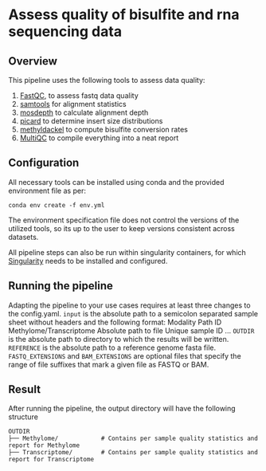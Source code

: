 # Assess quality of bisulfite and rna sequencing data

## Overview

This pipeline uses the following tools to assess data quality:

1. [FastQC](https://github.com/s-andrews/FastQC), to assess fastq data quality
2. [samtools](https://github.com/samtools/) for alignment statistics
3. [mosdepth](https://github.com/brentp/mosdepth) to calculate alignment depth
4. [picard](https://github.com/broadinstitute/picard) to determine insert size distributions
5. [methyldackel](https://github.com/dpryan79/MethylDackel) to compute bisulfite conversion rates
6. [MultiQC](https://multiqc.info/) to compile everything into a neat report


## Configuration

All necessary tools can be installed using conda and the provided environment file as per:
```
conda env create -f env.yml
```
The environment specification file does not control the versions of the utilized tools, so its up to the user to keep versions consistent across datasets.

All pipeline steps can also be run within singularity containers, for which [Singularity](https://sylabs.io/guides/3.0/user-guide/installation.html) needs to be installed and configured.


## Running the pipeline

Adapting the pipeline to your use cases requires at least three changes to the config.yaml.
```input``` is the absolute path to a semicolon separated sample sheet without headers and the following format:
Modality					Path					ID
Methylome/Transcriptome		Absolute path to file 	Unique sample ID
...
```OUTDIR``` is the absolute path to directory to which the results will be written.
```REFERENCE``` is the absolute path to a reference genome fasta file.
```FASTQ_EXTENSIONS``` and ```BAM_EXTENSIONS``` are optional files that specify the range
of file suffixes that mark a given file as FASTQ or BAM.


## Result

After running the pipeline, the output directory will have the following structure
```
OUTDIR
├── Methylome/            # Contains per sample quality statistics and report for Methylome
├── Transcriptome/        # Contains per sample quality statistics and report for Transcriptome
```

